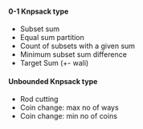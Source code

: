 #### 0-1 Knpsack type
* Subset sum
* Equal sum partition
* Count of subsets with a given sum
* Minimum subset sum difference
* Target Sum (+- wali) 

#### Unbounded Knpsack type
* Rod cutting
* Coin change: max no of ways
* Coin change: min no of coins
